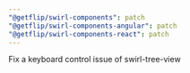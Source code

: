 ```yaml
---
"@getflip/swirl-components": patch
"@getflip/swirl-components-angular": patch
"@getflip/swirl-components-react": patch
---
```


Fix a keyboard control issue of swirl-tree-view
